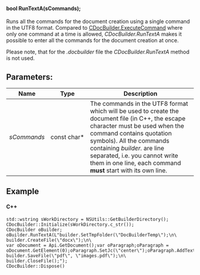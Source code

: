 #### bool RunTextA(sCommands);

Runs all the commands for the document creation using a single command in the UTF8 format. Compared to [CDocBuilder.ExecuteCommand](/docbuilder/integrationapi/c/cdocbuilder/executecommand) where only one command at a time is allowed, *CDocBuilder.RunTextA* makes it possible to enter all the commands for the document creation at once.

Please note, that for the *.docbuilder* file the *CDocBuilder.RunTextA* method is not used.

## Parameters:

| Name        | Type         | Description                                                                                                                                                                                                                                                                                                               |
| ----------- | ------------ | ------------------------------------------------------------------------------------------------------------------------------------------------------------------------------------------------------------------------------------------------------------------------------------------------------------------------- |
| *sCommands* | const char\* | The commands in the UTF8 format which will be used to create the document file (in C++, the escape character must be used when the command contains quotation symbols). All the commands containing *builder.* are line separated, i.e. you cannot write them in one line, each command **must** start with its own line. |

## Example

#### C++

```
std::wstring sWorkDirectory = NSUtils::GetBuilderDirectory();
CDocBuilder::Initialize(sWorkDirectory.c_str());
CDocBuilder oBuilder;
oBuilder.RunTextA(L"builder.SetTmpFolder(\"DocBuilderTemp\");\n\
builder.CreateFile(\"docx\");\n\
var oDocument = Api.GetDocument();var oParagraph;oParagraph = oDocument.GetElement(0);oParagraph.SetJc(\"center\");oParagraph.AddText(\"Center\");\n\
builder.SaveFile(\"pdf\", \"images.pdf\");\n\
builder.CloseFile();");
CDocBuilder::Dispose()
```
